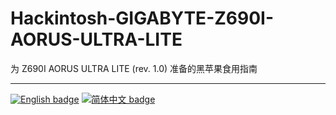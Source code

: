 
# Hackintosh-GIGABYTE-Z690I-AORUS-ULTRA-LITE

为 Z690I AORUS ULTRA LITE (rev. 1.0) 准备的黑苹果食用指南

-----

[![English badge](https://img.shields.io/badge/%E8%8B%B1%E6%96%87-English-blue)](./README.md)
[![简体中文 badge](https://img.shields.io/badge/%E7%AE%80%E4%BD%93%E4%B8%AD%E6%96%87-Simplified%20Chinese-blue)](./README-ZH_CN.md)

